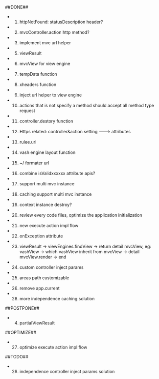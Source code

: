 ##DONE##
+ 1. httpNotFound: statusDescription header?
+ 2. mvcController.action http method?
+ 3. implement mvc url helper
+ 5. viewResult
+ 6. mvcView for view engine
+ 7. tempData function
+ 8. xheaders function
+ 9. inject url helper to view engine
+ 10. actions that is not specify a method should accept all method type request
+ 11. controller.destory function
+ 12. Https related: controller&action setting ---> attributes
+ 13. rulee.url
+ 14. vash engine layout function
+ 15. ~/ formater url
+ 16. combine isValidxxxxxx attribute apis?
+ 17. support multi mvc instance
+ 18. caching support multi mvc instance
+ 19. context instance destroy?
+ 20. review every code files, optimize the application initialization
+ 21. new execute action impl flow
+ 22. onException attribute
+ 23. viewResult -> viewEngines.findView -> return detail mvcView, eg: vashView -> which vashView inherit from mvcView -> detail mvcView.render -> end
+ 24. custom controller inject params
+ 25. areas path customizable
+ 26. remove app.current
+ 28. more independence caching solution

##POSTPONE##
+ 4. partialViewResult

##OPTIMIZE##
+ 27. optimize execute action impl flow

##TODO##
+ 29. independence controller inject params solution
